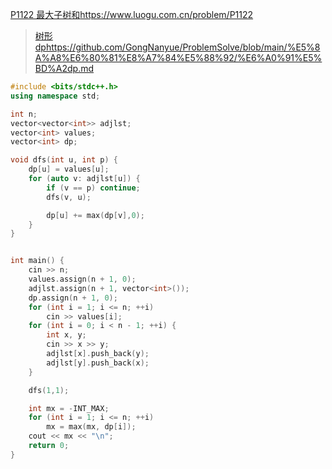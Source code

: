 [P1122 最大子树和](https://www.luogu.com.cn/problem/P1122)https://www.luogu.com.cn/problem/P1122

> [树形dp](https://github.com/GongNanyue/ProblemSolve/blob/main/%E5%8A%A8%E6%80%81%E8%A7%84%E5%88%92/%E6%A0%91%E5%BD%A2dp.md)https://github.com/GongNanyue/ProblemSolve/blob/main/%E5%8A%A8%E6%80%81%E8%A7%84%E5%88%92/%E6%A0%91%E5%BD%A2dp.md

```cpp
#include <bits/stdc++.h>
using namespace std;

int n;
vector<vector<int>> adjlst;
vector<int> values;
vector<int> dp;

void dfs(int u, int p) {
    dp[u] = values[u];
    for (auto v: adjlst[u]) {
        if (v == p) continue;
        dfs(v, u);

        dp[u] += max(dp[v],0);
    }
}


int main() {
    cin >> n;
    values.assign(n + 1, 0);
    adjlst.assign(n + 1, vector<int>());
    dp.assign(n + 1, 0);
    for (int i = 1; i <= n; ++i)
        cin >> values[i];
    for (int i = 0; i < n - 1; ++i) {
        int x, y;
        cin >> x >> y;
        adjlst[x].push_back(y);
        adjlst[y].push_back(x);
    }

    dfs(1,1);

    int mx = -INT_MAX;
    for (int i = 1; i <= n; ++i)
        mx = max(mx, dp[i]);
    cout << mx << "\n";
    return 0;
}
```

